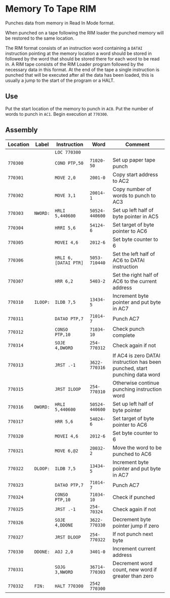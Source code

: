 # Memory To Tape RIM

Punches data from memory in Read In Mode format.

When punched on a tape following the RIM loader the punched memory will be restored to the same location.

The RIM format consists of an instruction word containing a `DATAI` instruction pointing at the memory location a word should be stored in followed by the word that should be stored there for each word to be read in. A RIM tape consists of the RIM Loader program followed by the necessary data in this format. At the end of the tape a single instruction is punched that will be executed after all the data has been loaded, this is usually a jump to the start of the program or a HALT.

## Use

Put the start location of the memory to punch in `AC0`.
Put the number of words to punch in `AC1`.
Begin execution at `770300`.

## Assembly

| Location | Label    | Instruction          | Word           | Comment                                                                     |
| -------- | -------- | -------------------- | -------------- | --------------------------------------------------------------------------- |
|          |          | `LOC 770300`         |                |                                                                             |
| `770300` |          | `CONO PTP,50`        | `71020-50`     | Set up paper tape punch                                                     |
| `770301` |          | `MOVE 2,0`           | `2001-0`       | Copy start address to AC2                                                   |
| `770302` |          | `MOVE 3,1`           | `20014-1`      | Copy number of words to punch to AC3                                        |
| `770303` | `NWORD:` | `HRLI 5,440600`      | `50524-440600` | Set up left half of byte pointer in AC5                                     |
| `770304` |          | `HRRI 5,6`           | `54124-6`      | Set target of byte pointer to AC6                                           |
| `770305` |          | `MOVEI 4,6`          | `2012-6`       | Set byte counter to 6                                                       |
| `770306` |          | `HRLI 6,[DATAI PTR]` | `5053-710440`  | Set the left half of AC6 to DATAI instruction                               |
| `770307` |          | `HRR 6,2`            | `5403-2`       | Set the right half of AC6 to the current address                            |
| `770310` | `ILOOP:` | `ILDB 7,5`           | `13434-5`      | Increment byte pointer and put byte in AC7                                  |
| `770311` |          | `DATAO PTP,7`        | `71014-7`      | Punch AC7                                                                   |
| `770312` |          | `CONSO PTP,10`       | `71034-10`     | Check punch complete                                                        |
| `770314` |          | `SOJE 4,DWORD`       | `254-770312`   | Check again if not                                                          |
| `770313` |          | `JRST .-1`           | `3622-770316`  | If AC4 is zero DATAI instruction has been punched, start punching data word |
| `770315` |          | `JRST ILOOP`         | `254-770310`   | Otherwise continue punching instruction word                                |
| `770316` | `DWORD:` | `HRLI 5,440600`      | `50524-440600` | Set up left  half of byte pointer                                           |
| `770317` |          | `HRR 5,6`            | `54024-6 `     | Set target of byte pointer to AC6                                           |
| `770320` |          | `MOVEI 4,6`          | `2012-6`       | Set byte counter to 6                                                       |
| `770321` |          | `MOVE 6,@2`          | `20032-2`      | Move the word to be punched to AC6                                          |
| `770322` | `DLOOP:` | `ILDB 7,5`           | `13434-5`      | Increment byte pointer and put byte in AC7                                  |
| `770323` |          | `DATAO PTP,7`        | `71014-7`      | Punch AC7                                                                   |
| `770324` |          | `CONSO PTP,10`       | `71034-10`     | Check if punched                                                            |
| `770325` |          | `JRST .-1`           | `254-70324`    | Check again if not                                                          |
| `770326` |          | `SOJE 4,DDONE`       | `3622-770330`  | Decrement byte pointer jump if zero                                         |
| `770327` |          | `JRST DLOOP`         | `254-770322`   | If not punch next byte                                                      |
| `770330` | `DDONE:` | `AOJ 2,0`            | `3401-0`       | Increment current address                                                   |
| `770331` |          | `SOJG 3,NWORD`       | `36714-770303` | Decrement word count, new word if greater than zero                         |
| `770332` | `FIN:`   | `HALT 770300`        | `2542 770300`  |
